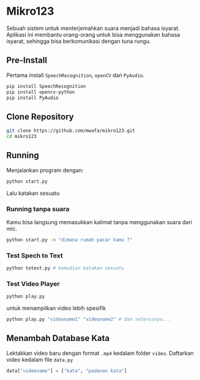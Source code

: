 # Mikro123

Sebuah sistem untuk menterjemahkan suara menjadi bahasa isyarat.
Aplikasi ini membantu orang-orang untuk bisa menggunakan bahasa isyarat,
sehingga bisa berkomunikasi dengan tuna rungu.

## Pre-Install

Pertama install `SpeechRecognition`, `openCV` dan `PyAudio`.

```bash
pip install SpeechRecognition
pip install opencv-python
pip install PyAudio
```

## Clone Repository

```bash
git clone https://github.com/mwafa/mikro123.git
cd mikro123
```

## Running

Menjalankan program dengan:

```bash
python start.py
```

Lalu katakan sesuatu

### Running tanpa suara

Kamu bisa langsung memasukkan kalimat tanpa menggunakan suara dari mic.

```bash
python start.py -m "dimana rumah pacar kamu ?"
```

### Test Spech to Text

```bash
python totext.py # kemudian katakan sesuatu
```

### Test Video Player

```bash
python play.py
```

untuk menampilkan video lebih spesifik

```bash
python play.py "videoname1" "videoname2" # dan seterusnya...
```


## Menambah Database Kata

Lektakkan video baru dengan format `.mp4` kedalam folder `video`.
Daftarkan video kedalam file `data.py`

```python
data["videoname"] = ["kata", "padanan kata"]
```